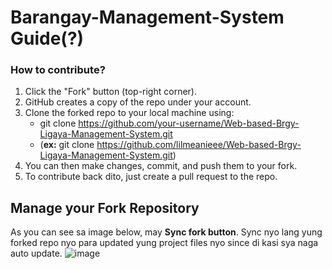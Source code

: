# Barangay-Management-System Guide(?)
### How to contribute?
1. Click the "Fork" button (top-right corner).
2. GitHub creates a copy of the repo under your account.
3. Clone the forked repo to your local machine using:
   * git clone https://github.com/your-username/Web-based-Brgy-Ligaya-Management-System.git
   * (**ex:** git clone https://github.com/lilmeanieee/Web-based-Brgy-Ligaya-Management-System.git)
4. You can then make changes, commit, and push them to your fork.
5. To contribute back dito, just create a pull request to the repo.

## Manage your Fork Repository
As you can see sa image below, may **Sync fork button**. Sync nyo lang yung forked repo nyo para updated yung project files nyo since di kasi sya naga auto update.
![image](https://github.com/user-attachments/assets/761033f0-73f5-4863-bccf-9aeda44d77f4)
